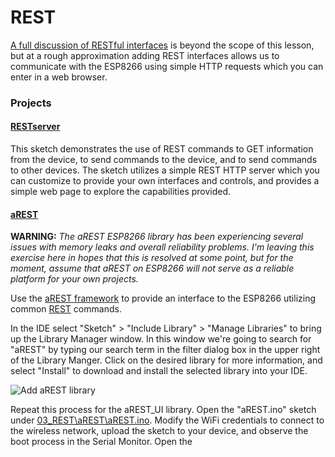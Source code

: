 # REST
[A full discussion of RESTful interfaces](http://www.restapitutorial.com/lessons/whatisrest.html) is beyond the scope of this lesson, but at a rough approximation adding REST interfaces allows us to communicate with the ESP8266 using simple HTTP requests which you can enter in a web browser.

### Projects
#### [RESTserver](RESTserver/RESTserver.ino)
This sketch demonstrates the use of REST commands to GET information from the device, to send commands to the device, and to send commands to other devices.  The sketch utilizes a simple REST HTTP server which you can customize to provide your own interfaces and controls, and provides a simple web page to explore the capabilities provided.

#### [aREST](aREST/aREST.ino)
**WARNING:** *The aREST ESP8266 library has been experiencing several issues with memory leaks and overall reliability problems.  I'm leaving this exercise here in hopes that this is resolved at some point, but for the moment, assume that aREST on ESP8266 will not serve as a reliable platform for your own projects.*

Use the [aREST framework](https://arest.io/) to provide an interface to the ESP8266 utilizing common [REST](https://en.wikipedia.org/wiki/Representational_state_transfer) commands.  

In the IDE select "Sketch" > "Include Library" > "Manage Libraries" to bring up the Library Manager window.  In this window we're going to search for "aREST" by typing our search term in the filter dialog box in the upper right of the Library Manger.  Click on the desired library for more information, and select "Install" to download and install the selected library into your IDE.  

![Add aREST library](https://github.com/aderusha/IoTWM-ESP8266/blob/master/Images/AddArestLibrary.png)

Repeat this process for the aREST_UI library.  Open the "aREST.ino" sketch under [03_REST\aREST\aREST.ino](aREST/aREST.ino).  Modify the WiFi credentials to connect to the wireless network, upload the sketch to your device, and observe the boot process in the Serial Monitor.  Open the
